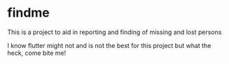 # findme
This is a project to aid in reporting and finding of missing and lost persons

I know flutter might not and is not the best for this project
but what the heck, come bite me!

